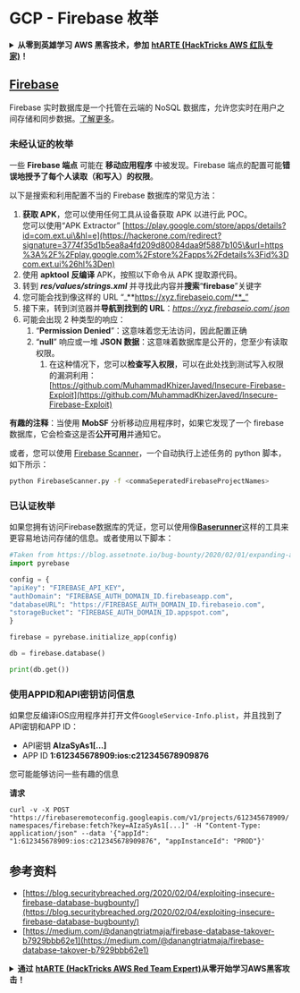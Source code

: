 # GCP - Firebase 枚举

<details>

<summary><strong>从零到英雄学习 AWS 黑客技术，参加</strong> <a href="https://training.hacktricks.xyz/courses/arte"><strong>htARTE (HackTricks AWS 红队专家)</strong></a><strong>！</strong></summary>

支持 HackTricks 的其他方式：

* 如果您想在 **HackTricks** 中看到您的**公司广告**或**下载 HackTricks 的 PDF**，请查看[**订阅计划**](https://github.com/sponsors/carlospolop)！
* 获取[**官方 PEASS & HackTricks 商品**](https://peass.creator-spring.com)
* 发现[**PEASS 家族**](https://opensea.io/collection/the-peass-family)，我们独家的 [**NFTs 集合**](https://opensea.io/collection/the-peass-family)
* **加入** 💬 [**Discord 群组**](https://discord.gg/hRep4RUj7f) 或 [**telegram 群组**](https://t.me/peass) 或在 **Twitter** 🐦 上**关注**我 [**@carlospolopm**](https://twitter.com/carlospolopm)**。**
* **通过向** [**HackTricks**](https://github.com/carlospolop/hacktricks) 和 [**HackTricks Cloud**](https://github.com/carlospolop/hacktricks-cloud) github 仓库提交 PR 来分享您的黑客技巧。

</details>

## [Firebase](https://cloud.google.com/sdk/gcloud/reference/firebase/)

Firebase 实时数据库是一个托管在云端的 NoSQL 数据库，允许您实时在用户之间存储和同步数据。[了解更多](https://firebase.google.com/products/realtime-database/)。

### 未经认证的枚举

一些 **Firebase 端点** 可能在 **移动应用程序** 中被发现。Firebase 端点的配置可能**错误地授予了每个人读取（和写入）的权限**。

以下是搜索和利用配置不当的 Firebase 数据库的常见方法：

1. **获取 APK**，您可以使用任何工具从设备获取 APK 以进行此 POC。\
您可以使用“APK Extractor” [https://play.google.com/store/apps/details?id=com.ext.ui\&hl=e](https://hackerone.com/redirect?signature=3774f35d1b5ea8a4fd209d80084daa9f5887b105\&url=https%3A%2F%2Fplay.google.com%2Fstore%2Fapps%2Fdetails%3Fid%3Dcom.ext.ui%26hl%3Den)
2. 使用 **apktool** **反编译** APK，按照以下命令从 APK 提取源代码。
3. 转到 _**res/values/strings.xml**_ 并寻找此内容并**搜索**“**firebase**”关键字
4. 您可能会找到像这样的 URL “_**https://xyz.firebaseio.com/**_”
5. 接下来，转到浏览器并**导航到找到的 URL**：_https://xyz.firebaseio.com/.json_
6. 可能会出现 2 种类型的响应：
   1. “**Permission Denied**”：这意味着您无法访问，因此配置正确
   2. “**null**” 响应或一堆 **JSON 数据**：这意味着数据库是公开的，您至少有读取权限。
      1. 在这种情况下，您可以**检查写入权限**，可以在此处找到测试写入权限的漏洞利用：[https://github.com/MuhammadKhizerJaved/Insecure-Firebase-Exploit](https://github.com/MuhammadKhizerJaved/Insecure-Firebase-Exploit)

**有趣的注释**：当使用 **MobSF** 分析移动应用程序时，如果它发现了一个 firebase 数据库，它会检查这是否**公开可用**并通知它。

或者，您可以使用 [Firebase Scanner](https://github.com/shivsahni/FireBaseScanner)，一个自动执行上述任务的 python 脚本，如下所示：
```bash
python FirebaseScanner.py -f <commaSeperatedFirebaseProjectNames>
```
### 已认证枚举

如果您拥有访问Firebase数据库的凭证，您可以使用像[**Baserunner**](https://github.com/iosiro/baserunner)这样的工具来更容易地访问存储的信息。或者使用以下脚本：
```python
#Taken from https://blog.assetnote.io/bug-bounty/2020/02/01/expanding-attack-surface-react-native/
import pyrebase

config = {
"apiKey": "FIREBASE_API_KEY",
"authDomain": "FIREBASE_AUTH_DOMAIN_ID.firebaseapp.com",
"databaseURL": "https://FIREBASE_AUTH_DOMAIN_ID.firebaseio.com",
"storageBucket": "FIREBASE_AUTH_DOMAIN_ID.appspot.com",
}

firebase = pyrebase.initialize_app(config)

db = firebase.database()

print(db.get())
```
### 使用APPID和API密钥访问信息 <a href="#access-info-with-appid-and-api-key" id="access-info-with-appid-and-api-key"></a>

如果您反编译iOS应用程序并打开文件`GoogleService-Info.plist`，并且找到了API密钥和APP ID：

* API密钥 **AIzaSyAs1\[...]**
* APP ID **1:612345678909:ios:c212345678909876**

您可能能够访问一些有趣的信息

**请求**

`curl -v -X POST "https://firebaseremoteconfig.googleapis.com/v1/projects/612345678909/namespaces/firebase:fetch?key=AIzaSyAs1[...]" -H "Content-Type: application/json" --data '{"appId": "1:612345678909:ios:c212345678909876", "appInstanceId": "PROD"}'`

## 参考资料 <a href="#references" id="references"></a>

* ​[https://blog.securitybreached.org/2020/02/04/exploiting-insecure-firebase-database-bugbounty/](https://blog.securitybreached.org/2020/02/04/exploiting-insecure-firebase-database-bugbounty/)​
* ​[https://medium.com/@danangtriatmaja/firebase-database-takover-b7929bbb62e1](https://medium.com/@danangtriatmaja/firebase-database-takover-b7929bbb62e1)​

<details>

<summary><strong>通过</strong> <a href="https://training.hacktricks.xyz/courses/arte"><strong>htARTE (HackTricks AWS Red Team Expert)</strong></a><strong>从零开始学习AWS黑客攻击！</strong></summary>

支持HackTricks的其他方式：

* 如果您想在**HackTricks中看到您的公司广告**或**下载HackTricks的PDF版本**，请查看[**订阅计划**](https://github.com/sponsors/carlospolop)！
* 获取[**官方的PEASS & HackTricks商品**](https://peass.creator-spring.com)
* 发现[**PEASS家族**](https://opensea.io/collection/the-peass-family)，我们独家的[**NFTs系列**](https://opensea.io/collection/the-peass-family)
* **加入** 💬 [**Discord群组**](https://discord.gg/hRep4RUj7f) 或 [**telegram群组**](https://t.me/peass) 或在 **Twitter** 🐦 上**关注**我 [**@carlospolopm**](https://twitter.com/carlospolopm)**。**
* **通过向** [**HackTricks**](https://github.com/carlospolop/hacktricks) 和 [**HackTricks Cloud**](https://github.com/carlospolop/hacktricks-cloud) github仓库提交PR来分享您的黑客技巧。

</details>
